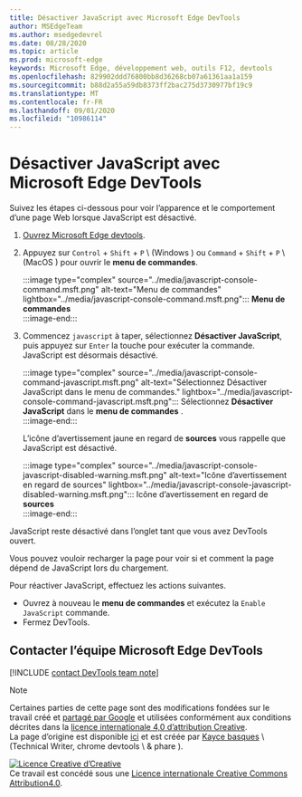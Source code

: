 ```yaml
---
title: Désactiver JavaScript avec Microsoft Edge DevTools
author: MSEdgeTeam
ms.author: msedgedevrel
ms.date: 08/28/2020
ms.topic: article
ms.prod: microsoft-edge
keywords: Microsoft Edge, développement web, outils F12, devtools
ms.openlocfilehash: 829902ddd76800bb8d36268cb07a61361aa1a159
ms.sourcegitcommit: b88d2a55a59db8373ff2bac275d3730977bf19c9
ms.translationtype: MT
ms.contentlocale: fr-FR
ms.lasthandoff: 09/01/2020
ms.locfileid: "10986114"
---
```

<!-- Copyright Kayce Basques 

   Licensed under the Apache License, Version 2.0 (the "License");
   you may not use this file except in compliance with the License.
   You may obtain a copy of the License at

       https://www.apache.org/licenses/LICENSE-2.0

   Unless required by applicable law or agreed to in writing, software
   distributed under the License is distributed on an "AS IS" BASIS,
   WITHOUT WARRANTIES OR CONDITIONS OF ANY KIND, either express or implied.
   See the License for the specific language governing permissions and
   limitations under the License.  -->

# Désactiver JavaScript avec Microsoft Edge DevTools  

Suivez les étapes ci-dessous pour voir l’apparence et le comportement d’une page Web lorsque JavaScript est désactivé.  

1.  [Ouvrez Microsoft Edge devtools][DevToolsOpen].  
1.  Appuyez sur `Control` + `Shift` + `P` \ (Windows \) ou `Command` + `Shift` + `P` \ (MacOS \) pour ouvrir le **menu de commandes**.  
    
    :::image type="complex" source="../media/javascript-console-command.msft.png" alt-text="Menu de commandes" lightbox="../media/javascript-console-command.msft.png":::
       **Menu de commandes**  
    :::image-end:::  
    
1.  Commencez `javascript` à taper, sélectionnez **Désactiver JavaScript**, puis appuyez sur `Enter` la touche pour exécuter la commande.  JavaScript est désormais désactivé.  
    
    :::image type="complex" source="../media/javascript-console-command-javascript.msft.png" alt-text="Sélectionnez Désactiver JavaScript dans le menu de commandes." lightbox="../media/javascript-console-command-javascript.msft.png":::
       Sélectionnez **Désactiver JavaScript** dans le **menu de commandes** .  
    :::image-end:::  
    
    L’icône d’avertissement jaune en regard de **sources** vous rappelle que JavaScript est désactivé.  
    
    :::image type="complex" source="../media/javascript-console-javascript-disabled-warning.msft.png" alt-text="Icône d’avertissement en regard de sources" lightbox="../media/javascript-console-javascript-disabled-warning.msft.png":::
       Icône d’avertissement en regard de **sources**  
    :::image-end:::  
    
JavaScript reste désactivé dans l’onglet tant que vous avez DevTools ouvert.  

Vous pouvez vouloir recharger la page pour voir si et comment la page dépend de JavaScript lors du chargement.  

Pour réactiver JavaScript, effectuez les actions suivantes.  

*   Ouvrez à nouveau le **menu de commandes** et exécutez la `Enable JavaScript` commande.  
*   Fermez DevTools.  

## Contacter l’équipe Microsoft Edge DevTools  

[!INCLUDE [contact DevTools team note](../includes/contact-devtools-team-note.md)]  

<!-- links -->  

[DevToolsOpen]: ../open.md "Ouvrez Microsoft Edge DevTools | Documents Microsoft"  

> [!NOTE]
> Certaines parties de cette page sont des modifications fondées sur le travail créé et [partagé par Google][GoogleSitePolicies] et utilisées conformément aux conditions décrites dans la [licence internationale 4,0 d’attribution Creative][CCA4IL].  
> La page d’origine est disponible [ici](https://developers.google.com/web/tools/chrome-devtools/javascript/disable) et est créée par [Kayce basques][KayceBasques] \ (Technical Writer, chrome devtools \ & phare \).  

[![Licence Creative d’Creative][CCby4Image]][CCA4IL]  
Ce travail est concédé sous une [Licence internationale Creative Commons Attribution4.0][CCA4IL].  

[CCA4IL]: https://creativecommons.org/licenses/by/4.0  
[CCby4Image]: https://i.creativecommons.org/l/by/4.0/88x31.png  
[GoogleSitePolicies]: https://developers.google.com/terms/site-policies  
[KayceBasques]: https://developers.google.com/web/resources/contributors/kaycebasques  
